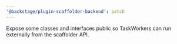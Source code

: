 ```yaml
---
'@backstage/plugin-scaffolder-backend': patch
---
```


Expose some classes and interfaces public so TaskWorkers can run externally from the scaffolder API.
